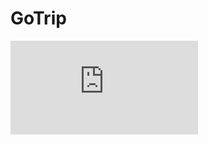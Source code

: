 # GoTrip

![arcadia](https://en.wikipedia.org/w/index.php?title=List_of_national_parks_of_the_United_States&oldid=1158897368#/media/File:Bass_Harbor_Head_Light_Station_2016.jpg)
